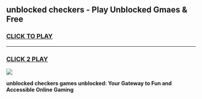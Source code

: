 
## unblocked checkers - Play Unblocked Gmaes & Free
<h3>
<a href="https://news.freeplayer.one?title=unblocked_checkers&ref=16F">CLICK TO PLAY</a></h3>
<hr>

<h3>
<a href="https://news.freeplayer.one?title=unblocked_checkers&ref=16F">CLICK 2 PLAY</a>
  
</h3>

<a href="https://news.freeplayer.one?title=unblocked_checkers&ref=16F/"><img src="https://clearcache.store/games.png"></a>


**unblocked checkers games unblocked: Your Gateway to Fun and Accessible Online Gaming**
